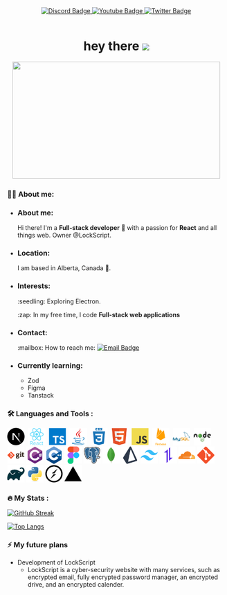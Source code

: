 <div id="badges" align="center">
 <a href="https://discordapp.com/users/1147380185893716068">
  <img src="https://img.shields.io/badge/Discord-blue?style=for-the-badge&logo=discord&logoColor=white" alt="Discord Badge"/>
 </a>
 <a href="https://www.youtube.com/@cvs0_">
  <img src="https://img.shields.io/badge/YouTube-red?style=for-the-badge&logo=youtube&logoColor=white" alt="Youtube Badge"/>
 </a>
 <a href="https://twitter.com/cvs0_">
  <img src="https://img.shields.io/badge/Twitter-blue?style=for-the-badge&logo=twitter&logoColor=white" alt="Twitter Badge"/>
 </a>
</div>

<div align="center">
 <img src="https://komarev.com/ghpvc/?username=cvs0&style=flat-square&color=blue" alt=""/>
</div>

<h1 align="center">
  hey there
  <img src="https://media.giphy.com/media/hvRJCLFzcasrR4ia7z/giphy.gif" width="30px"/>
</h1>

<div align="center">
 <img src="https://media.giphy.com/media/KA593kO0JvXMs/giphy.gif" width="480" height="270" />
</div>

<div>
  <h3><b>👨‍💻 About me:</b></h3>
</div>

<ul>
  <li>
    <h3><b>About me:</b></h3>
    <p>Hi there! I'm a <b>Full-stack developer</b> 🚀 with a passion for <b>React</b> and all things web. Owner @LockScript.</p>
  </li>
  <li>
    <h3><b>Location:</b></h3>
    <p>I am based in Alberta, Canada 🍁.</p>
  </li>
  <li>
    <h3><b>Interests:</b></h3>
    <p>:seedling: Exploring Electron.</p>
    <p>:zap: In my free time, I code <b>Full-stack web applications</b></p>
  </li>
  <li>
    <h3><b>Contact:</b></h3>
    <p>:mailbox: How to reach me: <a href="mailto:cvs0@ogmc.store"><img src="https://img.shields.io/badge/-Email-blue?style=flat&logo=gmail&logoColor=white" alt="Email Badge"></a></p>
  </li>
  <li>
    <h3><b>Currently learning:</b></h3>
    <ul>
      <li>
        Zod
      </li>
      <li>
        Figma
      </li>
      <li>
        Tanstack
      </li>
    </ul>
  </li>
</ul>

### :hammer_and_wrench: Languages and Tools :

<div>
  <img src="https://github.com/devicons/devicon/blob/master/icons/nextjs/nextjs-original.svg" title="NextJS" alt="NextJS" width="40" height="40"/>&nbsp;
  <img src="https://github.com/devicons/devicon/blob/master/icons/react/react-original-wordmark.svg" title="React" alt="React" width="40" height="40"/>&nbsp;
  <img src="https://github.com/devicons/devicon/blob/master/icons/typescript/typescript-original.svg" title="Typescript" alt="Typescript" width="40" height="40"/>&nbsp;
  <img src="https://github.com/devicons/devicon/blob/master/icons/java/java-original.svg" title="Java" alt="Java" width="40" height="40"/>&nbsp;
  <img src="https://github.com/devicons/devicon/blob/master/icons/css3/css3-plain-wordmark.svg"  title="CSS3" alt="CSS" width="40" height="40"/>&nbsp;
  <img src="https://github.com/devicons/devicon/blob/master/icons/html5/html5-original.svg" title="HTML5" alt="HTML" width="40" height="40"/>&nbsp;
  <img src="https://github.com/devicons/devicon/blob/master/icons/javascript/javascript-original.svg" title="JavaScript" alt="JavaScript" width="40" height="40"/>&nbsp;
  <img src="https://github.com/devicons/devicon/blob/master/icons/firebase/firebase-plain-wordmark.svg" title="Firebase" alt="Firebase" width="40" height="40"/>&nbsp;
  <img src="https://github.com/devicons/devicon/blob/master/icons/mysql/mysql-original-wordmark.svg" title="MySQL"  alt="MySQL" width="40" height="40"/>&nbsp;
  <img src="https://github.com/devicons/devicon/blob/master/icons/nodejs/nodejs-original-wordmark.svg" title="NodeJS" alt="NodeJS" width="40" height="40"/>&nbsp;
  <img src="https://github.com/devicons/devicon/blob/master/icons/git/git-original-wordmark.svg" title="Git" **alt="Git" width="40" height="40"/>
  <img src="https://github.com/devicons/devicon/blob/master/icons/csharp/csharp-original.svg" title="C#" **alt="C#" width="40" height="40"/>
  <img src="https://github.com/devicons/devicon/blob/master/icons/cplusplus/cplusplus-original.svg" title="C++" **alt="C++" width="40" height="40"/>
  <img src="https://github.com/devicons/devicon/blob/master/icons/figma/figma-original.svg" title="Figma" **alt="Figma" width="40" height="40"/>
  <img src="https://github.com/devicons/devicon/blob/master/icons/postgresql/postgresql-original.svg" title="PostgreSQL" **alt="PostgreSQL" width="40" height="40"/>
  <img src="https://github.com/devicons/devicon/blob/master/icons/mongodb/mongodb-original.svg" title="MongoDB" **alt="MongoDB" width="40" height="40"/>
  <img src="https://github.com/devicons/devicon/blob/master/icons/prisma/prisma-original.svg" title="axios" **alt="axios" width="40" height="40"/>
  <img src="https://github.com/devicons/devicon/blob/master/icons/tailwindcss/tailwindcss-original.svg" title="Tailwind CSS" **alt="Tailwind CSS" width="40" height="40"/>
  <img src="https://github.com/devicons/devicon/blob/master/icons/axios/axios-plain.svg" title="Axios" **alt="Axios" width="40" height="40"/>
  <img src="https://github.com/devicons/devicon/blob/master/icons/cloudflare/cloudflare-original.svg" title="Cloudflare" **alt="Cloudflare" width="40" height="40"/>
  <img src="https://github.com/devicons/devicon/blob/master/icons/git/git-original.svg" title="Git" **alt="Git" width="40" height="40"/>
  <img src="https://github.com/devicons/devicon/blob/master/icons/gradle/gradle-original.svg" title="Gradle" **alt="Gradle" width="40" height="40"/>
  <img src="https://github.com/devicons/devicon/blob/master/icons/python/python-original.svg" title="Python" **alt="Python" width="40" height="40"/>
  <img src="https://github.com/devicons/devicon/blob/master/icons/socketio/socketio-original.svg" title="Socket.IO" **alt="Socket.IO" width="40" height="40"/>
  <img src="https://github.com/devicons/devicon/blob/master/icons/vercel/vercel-original.svg" title="Vercel" **alt="Vercel" width="40" height="40"/>
</div>

### :fire: My Stats :

[![GitHub Streak](http://github-readme-streak-stats.herokuapp.com?user=cvs0&theme=dark&background=000000)](https://git.io/streak-stats)

[![Top Langs](https://github-readme-stats.vercel.app/api/top-langs/?username=cvs0&layout=compact&theme=vision-friendly-dark)](https://github.com/anuraghazra/github-readme-stats)

### :zap: My future plans

* Development of LockScript
  * LockScript is a cyber-security website with many services, such as encrypted email, fully encrypted password manager, an encrypted drive, and an encrypted calender.
